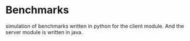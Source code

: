 # Benchmarks
simulation of benchmarks written in python for the client module.  And the server module is written in java.
